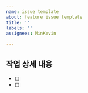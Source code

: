```yaml
---
name: issue template
about: feature issue template
title: ''
labels: ''
assignees: MinKevin

---
```


## 작업 상세 내용
- [ ] 
- [ ]
